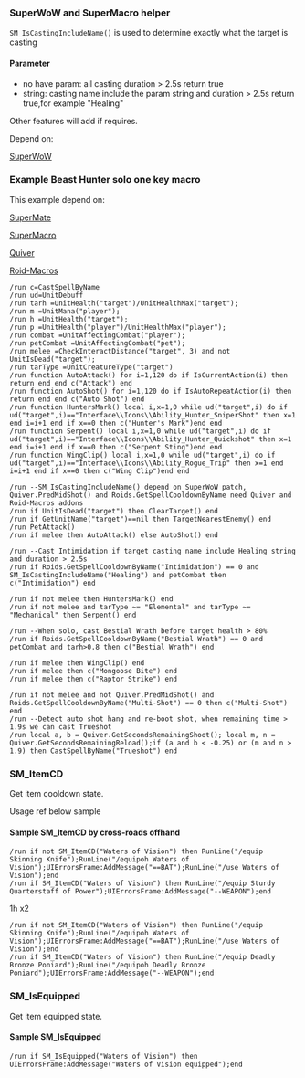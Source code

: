 ### SuperWoW and SuperMacro helper
`SM_IsCastingIncludeName()` is used to determine exactly what the target is casting
#### Parameter
- no have param: all casting duration > 2.5s return true
- string: casting name include the param string and duration > 2.5s return true,for example "Healing"
  
Other features will add if requires.

Depend on:

[SuperWoW](https://github.com/balakethelock/SuperWoW)  

### Example Beast Hunter solo one key macro
This example depend on:

[SuperMate](https://github.com/leenux/SuperMate)

[SuperMacro](https://github.com/Monteo/SuperMacro) 

[Quiver](https://github.com/SabineWren/Quiver) 

[Roid-Macros](https://github.com/DennisWG/Roid-Macros)

```
/run c=CastSpellByName
/run ud=UnitDebuff
/run tarh =UnitHealth("target")/UnitHealthMax("target");
/run m =UnitMana("player");
/run h =UnitHealth("target");
/run p =UnitHealth("player")/UnitHealthMax("player");
/run combat =UnitAffectingCombat("player");
/run petCombat =UnitAffectingCombat("pet");
/run melee =CheckInteractDistance("target", 3) and not UnitIsDead("target");
/run tarType =UnitCreatureType("target")
/run function AutoAttack() for i=1,120 do if IsCurrentAction(i) then return end end c("Attack") end
/run function AutoShot() for i=1,120 do if IsAutoRepeatAction(i) then return end end c("Auto Shot") end
/run function HuntersMark() local i,x=1,0 while ud("target",i) do if ud("target",i)=="Interface\\Icons\\Ability_Hunter_SniperShot" then x=1 end i=i+1 end if x==0 then c("Hunter's Mark")end end
/run function Serpent() local i,x=1,0 while ud("target",i) do if ud("target",i)=="Interface\\Icons\\Ability_Hunter_Quickshot" then x=1 end i=i+1 end if x==0 then c("Serpent Sting")end end
/run function WingClip() local i,x=1,0 while ud("target",i) do if ud("target",i)=="Interface\\Icons\\Ability_Rogue_Trip" then x=1 end i=i+1 end if x==0 then c("Wing Clip")end end

/run --SM_IsCastingIncludeName() depend on SuperWoW patch, Quiver.PredMidShot() and Roids.GetSpellCooldownByName need Quiver and Roid-Macros addons
/run if UnitIsDead("target") then ClearTarget() end
/run if GetUnitName("target")==nil then TargetNearestEnemy() end
/run PetAttack()
/run if melee then AutoAttack() else AutoShot() end

/run --Cast Intimidation if target casting name include Healing string and duration > 2.5s
/run if Roids.GetSpellCooldownByName("Intimidation") == 0 and SM_IsCastingIncludeName("Healing") and petCombat then c("Intimidation") end

/run if not melee then HuntersMark() end
/run if not melee and tarType ~= "Elemental" and tarType ~= "Mechanical" then Serpent() end

/run --When solo, cast Bestial Wrath before target health > 80%
/run if Roids.GetSpellCooldownByName("Bestial Wrath") == 0 and petCombat and tarh>0.8 then c("Bestial Wrath") end

/run if melee then WingClip() end
/run if melee then c("Mongoose Bite") end
/run if melee then c("Raptor Strike") end

/run if not melee and not Quiver.PredMidShot() and Roids.GetSpellCooldownByName("Multi-Shot") == 0 then c("Multi-Shot") end
/run --Detect auto shot hang and re-boot shot, when remaining time > 1.9s we can cast Trueshot
/run local a, b = Quiver.GetSecondsRemainingShoot(); local m, n = Quiver.GetSecondsRemainingReload();if (a and b < -0.25) or (m and n > 1.9) then CastSpellByName("Trueshot") end

```

### SM_ItemCD

Get item cooldown state.

Usage ref below sample

#### Sample SM_ItemCD by cross-roads offhand
```
/run if not SM_ItemCD("Waters of Vision") then RunLine("/equip Skinning Knife");RunLine("/equipoh Waters of Vision");UIErrorsFrame:AddMessage("==BAT");RunLine("/use Waters of Vision");end
/run if SM_ItemCD("Waters of Vision") then RunLine("/equip Sturdy Quarterstaff of Power");UIErrorsFrame:AddMessage("--WEAPON");end
```
1h x2
```
/run if not SM_ItemCD("Waters of Vision") then RunLine("/equip Skinning Knife");RunLine("/equipoh Waters of Vision");UIErrorsFrame:AddMessage("==BAT");RunLine("/use Waters of Vision");end
/run if SM_ItemCD("Waters of Vision") then RunLine("/equip Deadly Bronze Poniard");RunLine("/equipoh Deadly Bronze Poniard");UIErrorsFrame:AddMessage("--WEAPON");end
```
### SM_IsEquipped

Get item equipped state.

#### Sample SM_IsEquipped

```
/run if SM_IsEquipped("Waters of Vision") then UIErrorsFrame:AddMessage("Waters of Vision equipped");end
```